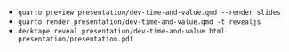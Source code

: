 
- `quarto preview presentation/dev-time-and-value.qmd --render slides`
- `quarto render presentation/dev-time-and-value.qmd -t revealjs`
- `decktape reveal presentation/dev-time-and-value.html presentation/presentation.pdf`
